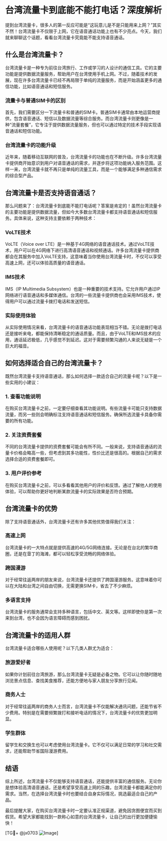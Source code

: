 # 台湾流量卡到底能不能打电话？深度解析

提到台湾流量卡，很多人的第一反应可能是“这玩意儿是不是只能用来上网？”其实不然！台湾流量卡不仅限于上网，它在语音通话功能上也有不少亮点。今天，我们就来聊聊这个话题，看看台湾流量卡究竟能不能支持语音通话。

## 什么是台湾流量卡？

台湾流量卡是一种专为前往台湾旅行、工作或学习的人设计的通信工具。它的主要功能是提供数据流量服务，帮助用户在台湾使用手机上网。不过，随着技术的发展，现在许多台湾流量卡已经不再局限于单纯的流量服务，而是开始涵盖更多的通信功能，比如语音通话和短信服务。

### 流量卡与普通SIM卡的区别

首先，我们需要区分一下流量卡和普通的SIM卡。普通SIM卡通常由本地运营商提供，包含语音通话、短信以及数据流量等综合服务。而台湾流量卡则更像是一种“流量套餐”，它专注于提供数据流量服务，但也可以通过特定的技术手段实现语音通话和短信功能。

### 台湾流量卡的功能升级

近年来，随着移动互联网的普及，台湾流量卡的功能也在不断升级。许多台湾流量卡提供商开始意识到用户对语音通话的需求，并逐步将这项功能纳入服务范围。这样一来，台湾流量卡就不再只是单纯的流量工具，而是一个能够满足多种通信需求的综合型产品。

## 台湾流量卡是否支持语音通话？

那么问题来了：台湾流量卡到底能不能打电话呢？答案是肯定的！虽然台湾流量卡的主要功能是提供数据流量，但如今大多数台湾流量卡都支持语音通话和短信服务。具体来说，这种支持主要依赖于两种技术：

### VoLTE技术

VoLTE（Voice over LTE）是一种基于4G网络的语音通话技术。通过VoLTE技术，用户可以在4G网络下进行高清语音通话和视频通话。许多台湾流量卡提供商都会在其服务中加入VoLTE支持，这意味着当你使用台湾流量卡时，不仅可以享受高速上网，还可以体验高质量的语音通话。

### IMS技术

IMS（IP Multimedia Subsystem）也是一种重要的技术支持。它允许用户通过IP网络进行语音通话和多媒体通信。台湾的一些流量卡提供商也会采用IMS技术，使得用户可以通过流量卡拨打电话和发送短信。

### 实际使用体验

从实际使用情况来看，台湾流量卡的语音通话功能表现相当不错。无论是拨打电话还是接听来电，都能保持清晰稳定的通话质量。而且，由于VoLTE和IMS技术的应用，通话延迟极低，几乎感觉不到延迟。这对于需要频繁沟通的人来说无疑是一个巨大的福音。

## 如何选择适合自己的台湾流量卡？

既然台湾流量卡支持语音通话，那么如何选择一款适合自己的流量卡呢？以下是一些实用的小建议：

### 1. 查看功能说明

在购买台湾流量卡之前，一定要仔细查看其功能说明。有些流量卡可能只支持数据流量，而另一些则会明确标注支持语音通话和短信服务。确保所选流量卡具备你需要的所有功能。

### 2. 关注资费套餐

不同的台湾流量卡提供的资费套餐可能会有所不同。一般来说，支持语音通话的流量卡价格会略高一些，但考虑到其多功能性，性价比还是很高的。根据自己的需求选择合适的资费套餐即可。

### 3. 用户评价参考

在购买台湾流量卡之前，可以多看看其他用户的评价和反馈。通过了解他人的使用体验，可以帮助你更好地判断某款流量卡的实际效果是否符合预期。

## 台湾流量卡的优势

除了支持语音通话外，台湾流量卡还有许多其他优势值得我们关注：

### 高速上网

台湾流量卡的一大特点就是提供高速的4G/5G网络连接。无论是在台北的繁华商圈，还是在垦丁的海滩，都可以轻松享受流畅的网络体验。

### 跨国漫游

对于经常往返两岸的朋友来说，台湾流量卡还提供了跨国漫游服务。这意味着你可以在大陆和台湾之间自由切换，无需更换SIM卡，省去了不少麻烦。

### 多语言支持

台湾流量卡的服务通常会支持多种语言，包括中文、英文等。这样即使你是第一次来到台湾，也不会因为语言障碍而感到困扰。

## 台湾流量卡的适用人群

台湾流量卡适合哪些人使用呢？以下几类人群尤为适合：

### 旅游爱好者

如果你计划前往台湾旅游，那么台湾流量卡无疑是必备之物。它可以让你随时随地浏览景点信息、查找美食推荐，还能方便地与家人朋友分享旅行见闻。

### 商务人士

对于经常往返两岸的商务人士而言，台湾流量卡不仅能解决通讯问题，还能节省不少费用。特别是在需要频繁拨打和接听电话的情况下，台湾流量卡的优势更加明显。

### 学生群体

留学生和交换生也可以考虑使用台湾流量卡。它不仅可以满足日常的学习和社交需求，还能帮助节省国际漫游费用。

## 结语

综上所述，台湾流量卡不仅能够支持语音通话，还能提供丰富的通信服务。无论你是想体验高清语音通话，还是希望享受高速上网的乐趣，台湾流量卡都能满足你的需求。当然，在选择台湾流量卡时也要结合自身实际情况，挑选最适合自己的产品。

最后提醒大家，在购买台湾流量卡时一定要认准正规渠道，避免因贪图便宜而买到假货。希望大家都能找到一款称心如意的台湾流量卡，让自己的出行更加便捷愉快！

[TG💪+ @jx0703 ![Image](https://github.com/user-attachments/assets/dbca1d08-cadb-493c-b0ec-ad6f7a83f270)]